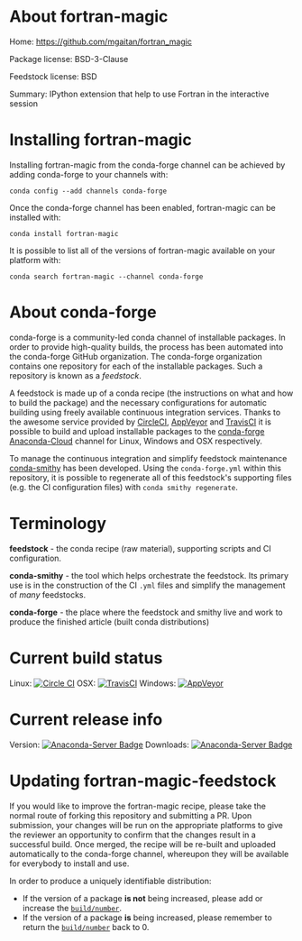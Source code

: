 About fortran-magic
===================

Home: https://github.com/mgaitan/fortran_magic

Package license: BSD-3-Clause

Feedstock license: BSD

Summary: IPython extension that help to use Fortran in the interactive session



Installing fortran-magic
========================

Installing fortran-magic from the conda-forge channel can be achieved by adding conda-forge to your channels with:

```
conda config --add channels conda-forge
```

Once the conda-forge channel has been enabled, fortran-magic can be installed with:

```
conda install fortran-magic
```

It is possible to list all of the versions of fortran-magic available on your platform with:

```
conda search fortran-magic --channel conda-forge
```


About conda-forge
=================

conda-forge is a community-led conda channel of installable packages.
In order to provide high-quality builds, the process has been automated into the
conda-forge GitHub organization. The conda-forge organization contains one repository 
for each of the installable packages. Such a repository is known as a *feedstock*.

A feedstock is made up of a conda recipe (the instructions on what and how to build
the package) and the necessary configurations for automatic building using freely
available continuous integration services. Thanks to the awesome service provided by
[CircleCI](https://circleci.com/), [AppVeyor](http://www.appveyor.com/)
and [TravisCI](https://travis-ci.org/) it is possible to build and upload installable
packages to the [conda-forge](https://anaconda.org/conda-forge)
[Anaconda-Cloud](http://docs.anaconda.org/) channel for Linux, Windows and OSX respectively.

To manage the continuous integration and simplify feedstock maintenance
[conda-smithy](http://github.com/conda-forge/conda-smithy) has been developed.
Using the ``conda-forge.yml`` within this repository, it is possible to regenerate all of
this feedstock's supporting files (e.g. the CI configuration files) with ``conda smithy regenerate``.


Terminology
===========

**feedstock** - the conda recipe (raw material), supporting scripts and CI configuration.

**conda-smithy** - the tool which helps orchestrate the feedstock.
                   Its primary use is in the construction of the CI ``.yml`` files
                   and simplify the management of *many* feedstocks.

**conda-forge** - the place where the feedstock and smithy live and work to
                  produce the finished article (built conda distributions)

Current build status
====================
Linux: [![Circle CI](https://circleci.com/gh/conda-forge/fortran-magic-feedstock.svg?style=svg)](https://circleci.com/gh/conda-forge/fortran-magic-feedstock)
OSX: [![TravisCI](https://travis-ci.org/conda-forge/fortran-magic-feedstock.svg?branch=master)](https://travis-ci.org/conda-forge/fortran-magic-feedstock) 
Windows: [![AppVeyor](https://ci.appveyor.com/api/projects/status/github/conda-forge/fortran-magic-feedstock?svg=True)](https://ci.appveyor.com/project/conda-forge/fortran-magic-feedstock/branch/master)

Current release info
====================
Version: [![Anaconda-Server Badge](https://anaconda.org/conda-forge/fortran-magic/badges/version.svg)](https://anaconda.org/conda-forge/fortran-magic)
Downloads: [![Anaconda-Server Badge](https://anaconda.org/conda-forge/fortran-magic/badges/downloads.svg)](https://anaconda.org/conda-forge/fortran-magic)


Updating fortran-magic-feedstock
================================

If you would like to improve the fortran-magic recipe, please take the normal
route of forking this repository and submitting a PR. Upon submission, your changes will
be run on the appropriate platforms to give the reviewer an opportunity to confirm that the
changes result in a successful build. Once merged, the recipe will be re-built and uploaded
automatically to the conda-forge channel, whereupon they will be available for everybody to
install and use.

In order to produce a uniquely identifiable distribution:
 * If the version of a package **is not** being increased, please add or increase
   the [``build/number``](http://conda.pydata.org/docs/building/meta-yaml.html#build-number-and-string). 
 * If the version of a package **is** being increased, please remember to return
   the [``build/number``](http://conda.pydata.org/docs/building/meta-yaml.html#build-number-and-string)
   back to 0.
